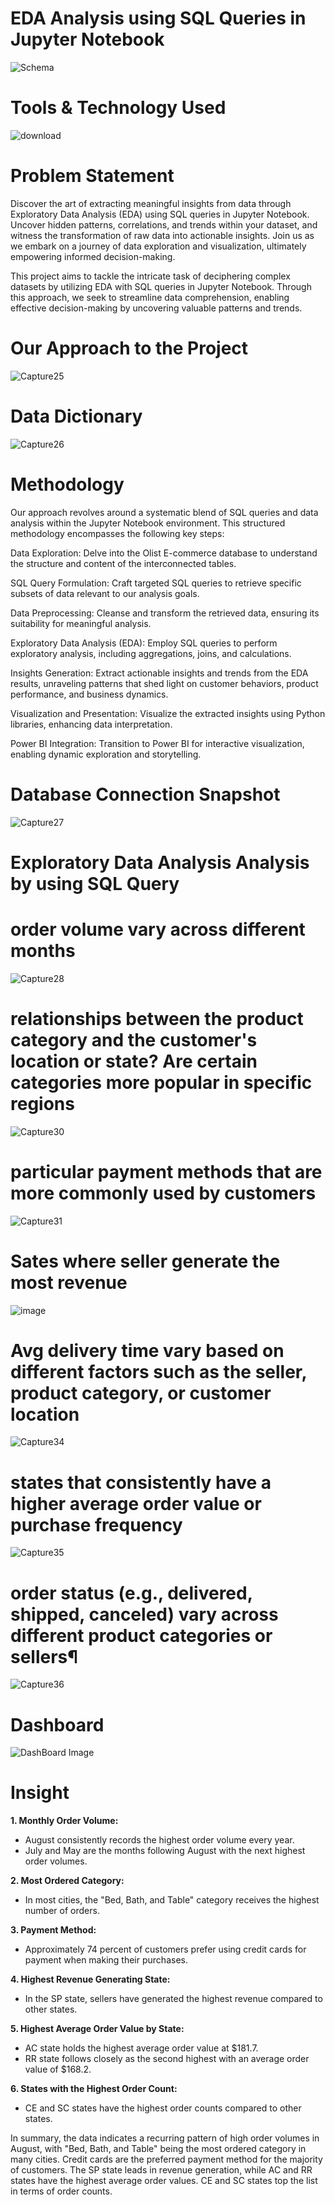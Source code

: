 # EDA Analysis using SQL Queries in Jupyter Notebook
![Schema](https://github.com/Ashraf7474/Prosper_Loan_EDA_Analysis/assets/131772000/fb5e0704-e3c7-4c0f-81e2-7ac3c0f1a0fa)

# Tools & Technology Used
![download](https://github.com/Ashraf7474/Olist_E-commerce_Data_Analysis/assets/131772000/45b6116d-bb07-4551-be34-5e93dbb6f466)

# Problem Statement
Discover the art of extracting meaningful insights from data through Exploratory Data Analysis (EDA) using SQL queries in Jupyter Notebook. Uncover hidden patterns, correlations, and trends within your dataset, and witness the transformation of raw data into actionable insights. Join us as we embark on a journey of data exploration and visualization, ultimately empowering informed decision-making.

This project aims to tackle the intricate task of deciphering complex datasets by utilizing EDA with SQL queries in Jupyter Notebook. Through this approach, we seek to streamline data comprehension, enabling effective decision-making by uncovering valuable patterns and trends.

# Our Approach to the Project
![Capture25](https://github.com/Ashraf7474/Olist_E-commerce_Data_Analysis/assets/131772000/84f6500c-aa05-45ad-a39b-baa60e010656)

# Data Dictionary
![Capture26](https://github.com/Ashraf7474/Olist_E-commerce_Data_Analysis/assets/131772000/c5bba819-b09f-478d-a9ef-b406e4c62c0c)

# Methodology
Our approach revolves around a systematic blend of SQL queries and data analysis within the Jupyter Notebook environment. This structured methodology encompasses the following key steps:

Data Exploration: Delve into the Olist E-commerce database to understand the structure and content of the interconnected tables.

SQL Query Formulation: Craft targeted SQL queries to retrieve specific subsets of data relevant to our analysis goals.

Data Preprocessing: Cleanse and transform the retrieved data, ensuring its suitability for meaningful analysis.

Exploratory Data Analysis (EDA): Employ SQL queries to perform exploratory analysis, including aggregations, joins, and calculations.

Insights Generation: Extract actionable insights and trends from the EDA results, unraveling patterns that shed light on customer behaviors, product performance, and business dynamics.

Visualization and Presentation: Visualize the extracted insights using Python libraries, enhancing data interpretation.

Power BI Integration: Transition to Power BI for interactive visualization, enabling dynamic exploration and storytelling.

# Database Connection Snapshot
![Capture27](https://github.com/Ashraf7474/Olist_E-commerce_Data_Analysis/assets/131772000/2b5ccac9-d6bb-41bd-95ba-8fc0149bcb4f)


# Exploratory Data Analysis Analysis by using SQL Query

# order volume vary across different months
![Capture28](https://github.com/Ashraf7474/Olist_E-commerce_Data_Analysis/assets/131772000/e0b28d1b-e79c-47a7-b921-c8dac1f43d87)

# relationships between the product category and the customer's location or state? Are certain categories more popular in specific regions
![Capture30](https://github.com/Ashraf7474/Olist_E-commerce_Data_Analysis/assets/131772000/fb62fff5-d180-45e7-a454-264eb9ad997a)

# particular payment methods that are more commonly used by customers
![Capture31](https://github.com/Ashraf7474/Olist_E-commerce_Data_Analysis/assets/131772000/dd40de44-8428-40a4-968c-d51216c98582)

# Sates where seller generate the most revenue
![image](https://github.com/Ashraf7474/Olist_E-commerce_Data_Analysis/assets/131772000/5ae0e57e-39cb-4e0c-8dcd-257da5f5c262)

# Avg delivery time vary based on different factors such as the seller, product category, or customer location
![Capture34](https://github.com/Ashraf7474/Olist_E-commerce_Data_Analysis/assets/131772000/c827bc50-651f-4b68-a85f-ed82936dedbb)

# states that consistently have a higher average order value or purchase frequency
![Capture35](https://github.com/Ashraf7474/Olist_E-commerce_Data_Analysis/assets/131772000/d1d22fea-3ab3-4a09-a3dc-3e826900cc26)

# order status (e.g., delivered, shipped, canceled) vary across different product categories or sellers¶
![Capture36](https://github.com/Ashraf7474/Olist_E-commerce_Data_Analysis/assets/131772000/d01df130-cafa-494b-91fc-ef2b6a8c365c)

# Dashboard

![DashBoard Image](https://github.com/Ashraf7474/Prosper_Loan_EDA_Analysis/assets/131772000/a52e7048-0769-4ab9-abd2-51f05a0f1bea)

# Insight

**1. Monthly Order Volume:**
   - August consistently records the highest order volume every year.
   - July and May are the months following August with the next highest order volumes.

**2. Most Ordered Category:**
   - In most cities, the "Bed, Bath, and Table" category receives the highest number of orders.

**3. Payment Method:**
   - Approximately 74 percent of customers prefer using credit cards for payment when making their purchases.

**4. Highest Revenue Generating State:**
   - In the SP state, sellers have generated the highest revenue compared to other states.

**5. Highest Average Order Value by State:**
   - AC state holds the highest average order value at $181.7.
   - RR state follows closely as the second highest with an average order value of $168.2.

**6. States with the Highest Order Count:**
   - CE and SC states have the highest order counts compared to other states.

In summary, the data indicates a recurring pattern of high order volumes in August, with "Bed, Bath, and Table" being the most ordered category in many cities. Credit cards are the preferred payment method for the majority of customers. The SP state leads in revenue generation, while AC and RR states have the highest average order values. CE and SC states top the list in terms of order counts.















